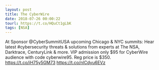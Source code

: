 ```yaml
---
layout: post
title: The CyberWire
date: 2018-07-26 00:00:22
tourl: https://t.co/HQuCt1gLbK
tags: [NSA]
---
```

At Sponsor @CyberSummitUSA upcoming Chicago &amp; NYC summits: Hear latest #cybersecurity threats &amp; solutions from experts at The NSA, Darktrace, CenturyLink &amp; more. VIP admission only $95 for CyberWire audience with code cyberwire95. Reg price is $350. https://t.co/iH75y5GM73 https://t.co/nlCdyu6EVz